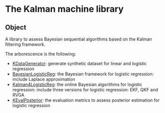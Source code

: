 # The Kalman machine library

## Object

A library to assess Bayesian sequential algorithms based on the Kalman filtering framework.

The arborescence is the following:

- [KDataGenerator][1]: generate synthetic dataset for linear and logistic regression
- [BayesianLogisticReg][2]: the Bayesian framework for logistic regression: include Laplace approximation 
- [Kalman4LogisticReg][3]: the online Bayesian algorithms for logistic regression: include three versions 
for logistic regression: EKF, QKF and RVGA 
- [KEvalPosterior][4]: the evaluation metrics to assess posterior estimation for logistic regression

[1]: ./KDataGenerator.py
[2]: ./BayesianLogisticReg
[3]: ./Kalman4LogisticReg.py
[4]: ./KEvalPosterior.py
